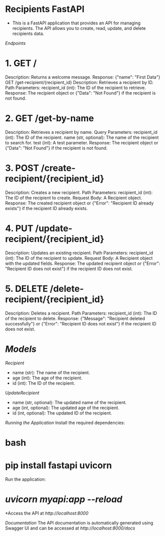 # Recipients FastAPI
- This is a FastAPI application that provides an API for managing recipients. The API allows you to create, read, update, and delete recipients data.

*Endpoints*

# 1. GET /
Description: Returns a welcome message.
Response: {"name": "First Data"}
GET /get-recipient/{recipient_id}
Description: Retrieves a recipient by ID.
Path Parameters:
recipient_id (int): The ID of the recipient to retrieve.
Response: The recipient object or {"Data": "Not Found"} if the recipient is not found.

# 2. GET /get-by-name
Description: Retrieves a recipient by name.
Query Parameters:
recipient_id (int): The ID of the recipient.
name (str, optional): The name of the recipient to search for.
test (int): A test parameter.
Response: The recipient object or {"Data": "Not Found"} if the recipient is not found.

# 3. POST /create-recipient/{recipient_id}
Description: Creates a new recipient.
Path Parameters:
recipient_id (int): The ID of the recipient to create.
Request Body: A Recipient object.
Response: The created recipient object or {"Error": "Recipient ID already exists"} if the recipient ID already exists.

# 4. PUT /update-recipient/{recipient_id}
Description: Updates an existing recipient.
Path Parameters:
recipient_id (int): The ID of the recipient to update.
Request Body: A Recipient object with the updated fields.
Response: The updated recipient object or {"Error": "Recipient ID does not exist"} if the recipient ID does not exist.

# 5. DELETE /delete-recipient/{recipient_id}
Description: Deletes a recipient.
Path Parameters:
recipient_id (int): The ID of the recipient to delete.
Response: {"Message": "Recipient deleted successfully"} or {"Error": "Recipient ID does not exist"} if the recipient ID does not exist.


# *Models*
*Recipient*
- name (str): The name of the recipient.
- age (int): The age of the recipient.
- id (int): The ID of the recipient.

*UpdateRecipient*
- name (str, optional): The updated name of the recipient.
- age (int, optional): The updated age of the recipient.
- id (int, optional): The updated ID of the recipient.

*Running the Application*
Install the required dependencies:
# bash
# pip install fastapi uvicorn

Run the application:

# *uvicorn myapi:app --reload*

*Access the API at *http://localhost:8000*

*Documentation*
The API documentation is automatically generated using Swagger UI and can be accessed at *http://localhost:8000/docs*
